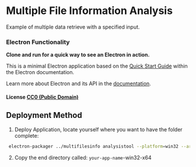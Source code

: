 # Multiple File Information Analysis
Example of multiple data retrieve with a specified input.

### Electron Functionality
**Clone and run for a quick way to see an Electron in action.**

This is a minimal Electron application based on the [Quick Start Guide](http://electron.atom.io/docs/latest/tutorial/quick-start) within the Electron documentation.

Learn more about Electron and its API in the [documentation](http://electron.atom.io/docs/latest).

#### License [CC0 (Public Domain)](LICENSE.md)

## Deployment Method

1. Deploy Application, locate yourself where you want to have the folder complete:

```bash
 electron-packager ../multifilesinfo analysistool --platform=win32 --arch=x64
```

2. Copy the end directory called: `your-app-name`-win32-x64
